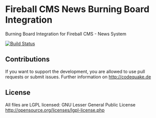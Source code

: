 Fireball CMS News Burning Board Integration
=================

Burning Board Integration for  Fireball CMS - News System

[![Build Status](https://travis-ci.org/codeQuake/Fireball_News_WBB.svg?branch=master)](https://travis-ci.org/codeQuake/Fireball_News_WBB)

Contributions
----------------
If you want to support the development, you are allowed to use pull requests or submit issues. Further information on http://codequake.de


License
----------------
All files are LGPL licensed: GNU Lesser General Public License http://opensource.org/licenses/lgpl-license.php
